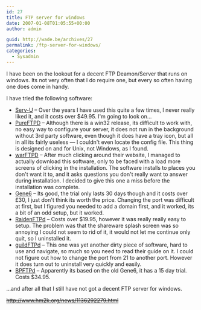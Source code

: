 ```yaml
---
id: 27
title: FTP server for windows
date: 2007-01-08T01:05:55+00:00
author: admin

guid: http://wade.be/archives/27
permalink: /ftp-server-for-windows/
categories:
  - Sysadmin
---
```

<p class="lead">
  I have been on the lookout for a decent FTP Deamon/Server that runs on windows. Its not very often that I do require one, but every so often having one does come in handy.
</p>

<!--more-->I have tried the following software:

  * [Serv-U](http://www.serv-u.com/) &#8211; Over the years I have used this quite a few times, I never really liked it, and it costs over $49.95. I'm going to look on&#8230;
  * [PureFTPD](http://www.pureftpd.org/) &#8211; Although there is a win32 release, its difficult to work with, no easy way to configure your server, it does not run in the background without 3rd party software, even though it does have a tray icon, but all in all its fairly useless &#8212; I couldn't even locate the config file. This thing is designed on and for Unix, not Windows, as I found.
  * [warFTPD](http://www.warftp.org/) &#8211; After much clicking around their website, I managed to actually download this software, only to be faced with a load more screens of clicking in the installation. The software installs to places you don't want it to, and it asks questions you don't really want to answer during installation. I decided to give this one a miss before the installation was complete.
  * [Gene6](http://www.gene6.com/) &#8211; Its good, the trial only lasts 30 days though and it costs over £30, I just don't think its worth the price. Changing the port was difficult at first, but I figured you needed to add a domain first, and it worked, its a bit of an odd setup, but it worked.
  * [RaidenFTPd](http://www.raidenftpd.com/) &#8211; Costs over $19.95, however it was really really easy to setup. The problem was that the shareware splash screen was so annoying I could not seem to rid of it, it would not let me continue only quit, so I uninstalled it.
  * [guildFTPd](http://www.guildftpd.com/) &#8211; This one was yet another dirty piece of software, hard to use and navigate, so much so you need to read their guide on it. I could not figure out how to change the port from 21 to another port. However it does turn out to uninstall very quickly and easily.
  * [BPFTPd](http://www.bpftpserver.com/) &#8211; Apparently its based on the old Gene6, it has a 15 day trial. Costs $34.95.

&#8230;and after all that I still have not got a decent FTP server for windows.

<span style="text-decoration: line-through;">http://www.hm2k.org/news/1136292279.html</span>